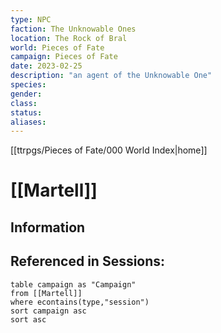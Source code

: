 ```yaml
---
type: NPC
faction: The Unknowable Ones
location: The Rock of Bral
world: Pieces of Fate
campaign: Pieces of Fate
date: 2023-02-25
description: "an agent of the Unknowable One"
species: 
gender: 
class: 
status:
aliases:
---
```

[[ttrpgs/Pieces of Fate/000 World Index|home]]
# [[Martell]]

## Information

## Referenced in Sessions:

```dataview
table campaign as "Campaign"
from [[Martell]]
where econtains(type,"session")
sort campaign asc
sort asc
```